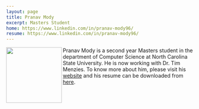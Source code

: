 ```yaml
---
layout: page
title: Pranav Mody
excerpt: Masters Student
home: https://www.linkedin.com/in/pranav-mody96/
resume: https://www.linkedin.com/in/pranav-mody96/
---
```



<img align="left" width="150" src="/img/Pranav.png">
Pranav Mody is a second year Masters student in the department of Computer Science at North Carolina State University. He is now working with Dr. Tim Menzies. To know more about him, please visit his <a href="https://www.linkedin.com/in/pranav-mody96/">website</a> and his resume can be downloaded from <a href="https://www.linkedin.com/in/pranav-mody96/">here</a>.
